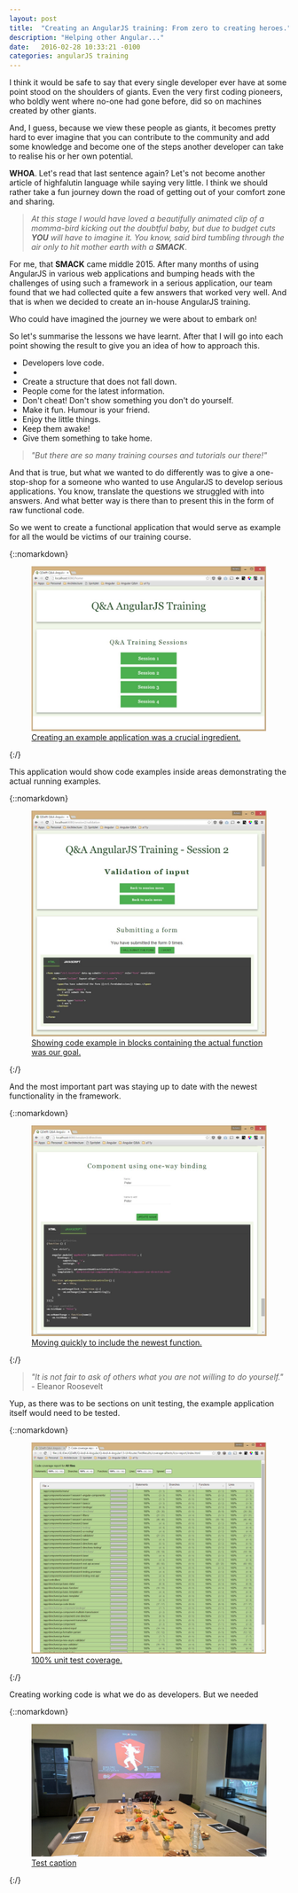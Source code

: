 ```yaml
---
layout: post
title:  "Creating an AngularJS training: From zero to creating heroes."
description: "Helping other Angular..."
date:   2016-02-28 10:33:21 -0100
categories: angularJS training 
---
```

I think it would be safe to say that every single developer ever have at some point stood on the shoulders of giants. 
Even the very first coding pioneers, who boldly went where no-one had gone before, did so on machines created by 
other giants. 

And, I guess, because we view these people as giants, it becomes pretty hard to ever imagine that you can contribute to
the community and add some knowledge and become one of the steps another developer can take to realise his or her own 
potential.

**WHOA**. Let's read that last sentence again? Let's not become another article of highfalutin language while saying
very little. I think we should rather take a fun journey down the road of getting out of your comfort zone and sharing.

>*At this stage I would have loved a beautifully animated clip of a momma-bird kicking out the doubtful baby, but due to 
>budget cuts **YOU** will have to imagine it. You know, said bird tumbling through the air only to hit mother
>earth with a **SMACK***.

For me, that **SMACK** came middle 2015. After many months of using AngularJS in various web applications and bumping
heads with the challenges of using such a framework in a serious application, our team found that we had collected
quite a few answers that worked very well. And that is when we decided to create an in-house AngularJS training. 

Who could have imagined the journey we were about to embark on!

So let's summarise the lessons we have learnt. After that I will go into each point showing the result to give you an 
idea of how to approach this.

* Developers love code.
* 
* Create a structure that does not fall down.
* People come for the latest information.
* Don't cheat! Don't show something you don't do yourself.
* Make it fun. Humour is your friend.
* Enjoy the little things.
* Keep them awake!
* Give them something to take home.

>*"But there are so many training courses and tutorials our there!"*

And that is true, but what we wanted to do differently was to give a one-stop-shop for a someone who wanted to use 
AngularJS to develop serious applications. You know, translate the questions we struggled with into answers. And what
better way is there than to present this in the form of raw functional code.

So we went to create a functional application that would serve as example for all the would be victims of our training
course. 

{::nomarkdown}
<figure>
    <a href="/css/images/2016-02-28-angular-training-days/app-1.jpg" target="_blank">
        <img src="/css/images/2016-02-28-angular-training-days/app-1.jpg" alt="Example application main screen.">
        <figcaption>Creating an example application was a crucial ingredient.</figcaption>
    </a>
</figure>
{:/}

This application would show code examples inside areas demonstrating the actual running examples.

{::nomarkdown}
<figure>
    <a href="/css/images/2016-02-28-angular-training-days/app-2.jpg" target="_blank">
        <img src="/css/images/2016-02-28-angular-training-days/app-2.jpg" alt="Example application showing code example.">
        <figcaption>Showing code example in blocks containing the actual function was our goal.</figcaption>
    </a>
</figure>
{:/}

And the most important part was staying up to date with the newest functionality in the framework.

{::nomarkdown}
<figure>
    <a href="/css/images/2016-02-28-angular-training-days/app-3.jpg" target="_blank">
        <img src="/css/images/2016-02-28-angular-training-days/app-3.jpg" alt="Example application with newest functionality covered.">
        <figcaption>Moving quickly to include the newest function.</figcaption>
    </a>
</figure>
{:/}

>*"It is not fair to ask of others what you are not willing to do yourself."* - Eleanor Roosevelt
 
Yup, as there was to be sections on unit testing, the example application itself would need to be tested.

{::nomarkdown}
<figure>
    <a href="/css/images/2016-02-28-angular-training-days/app-4.jpg" target="_blank">
        <img src="/css/images/2016-02-28-angular-training-days/app-4.jpg" alt="Unit test coverage report showing 100 percent coverage">
        <figcaption>100% unit test coverage.</figcaption>
    </a>
</figure>
{:/}

Creating working code is what we do as developers. But we needed  



{::nomarkdown}
<figure>
    <a href="/css/images/2016-02-28-angular-training-days/training-setup.jpg" target="_blank">
        <img src="/css/images/2016-02-28-angular-training-days/training-setup.jpg" alt="Setting up the training">
        <figcaption>Test caption</figcaption>
    </a>
</figure>
{:/}